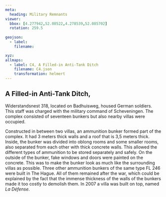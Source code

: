 ```yaml
---
meta:
  heading: Military Remnants
viewer:
  bbox: [4.277942,52.08522,4.278539,52.085702]
  rotation: 259.5
  
geojson:
  - label:
    filename: 

xyz:
allmaps:
  - label: C4, A Filled-in Anti-Tank Ditch
    filename: C4.json
    transformation: helmert
---
```


## A Filled-in Anti-Tank Ditch,

Widerstandsnest 318, located on Badhuisweg, housed German soldiers. This staff was charged with the military command of Scheveningen. The complex consisted of seventeen bunkers but also nearby villas were occupied. 

Constructed in between two villas, an ammunition bunker formed part of the complex. It had  3 meters thick walls and a roof that is 3,5 meters thick. Inside, the bunker was divided into oblong rooms and some smaller rooms, also separated from each other with thick concrete walls. This allowed the different types of ammunition to be stored separately and safely. On the outside of the bunker, fake windows and doors were painted on the concrete. This was to make the bunker look as much like the surrounding villas as possible. Three other ammunition bunkers of the same type FL 246 were built in The Hague. All of them remained after the war, which could be explained by the fact that the immense thickness of the walls of the bunkers made it too costly to demolish them. In 2007 a villa was built on top, named _La Défense_.